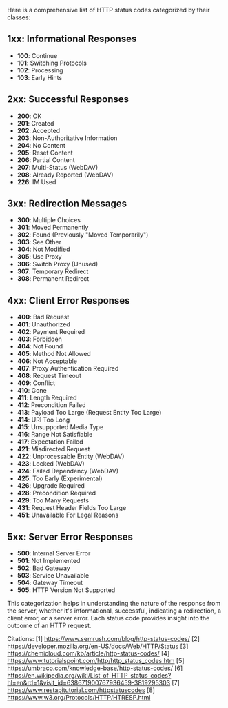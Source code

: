 Here is a comprehensive list of HTTP status codes categorized by their classes:

## 1xx: Informational Responses
- **100**: Continue
- **101**: Switching Protocols
- **102**: Processing
- **103**: Early Hints

## 2xx: Successful Responses
- **200**: OK
- **201**: Created
- **202**: Accepted
- **203**: Non-Authoritative Information
- **204**: No Content
- **205**: Reset Content
- **206**: Partial Content
- **207**: Multi-Status (WebDAV)
- **208**: Already Reported (WebDAV)
- **226**: IM Used

## 3xx: Redirection Messages
- **300**: Multiple Choices
- **301**: Moved Permanently
- **302**: Found (Previously "Moved Temporarily")
- **303**: See Other
- **304**: Not Modified
- **305**: Use Proxy
- **306**: Switch Proxy (Unused)
- **307**: Temporary Redirect
- **308**: Permanent Redirect

## 4xx: Client Error Responses
- **400**: Bad Request
- **401**: Unauthorized
- **402**: Payment Required
- **403**: Forbidden
- **404**: Not Found
- **405**: Method Not Allowed
- **406**: Not Acceptable
- **407**: Proxy Authentication Required
- **408**: Request Timeout
- **409**: Conflict
- **410**: Gone
- **411**: Length Required
- **412**: Precondition Failed
- **413**: Payload Too Large (Request Entity Too Large)
- **414**: URI Too Long
- **415**: Unsupported Media Type
- **416**: Range Not Satisfiable
- **417**: Expectation Failed
- **421**: Misdirected Request
- **422**: Unprocessable Entity (WebDAV)
- **423**: Locked (WebDAV)
- **424**: Failed Dependency (WebDAV)
- **425**: Too Early (Experimental)
- **426**: Upgrade Required
- **428**: Precondition Required
- **429**: Too Many Requests
- **431**: Request Header Fields Too Large
- **451**: Unavailable For Legal Reasons

## 5xx: Server Error Responses
- **500**: Internal Server Error
- **501**: Not Implemented
- **502**: Bad Gateway
- **503**: Service Unavailable
- **504**: Gateway Timeout
- **505**: HTTP Version Not Supported

This categorization helps in understanding the nature of the response from the server, whether it's informational, successful, indicating a redirection, a client error, or a server error. Each status code provides insight into the outcome of an HTTP request.

Citations:
[1] https://www.semrush.com/blog/http-status-codes/
[2] https://developer.mozilla.org/en-US/docs/Web/HTTP/Status
[3] https://chemicloud.com/kb/article/http-status-codes/
[4] https://www.tutorialspoint.com/http/http_status_codes.htm
[5] https://umbraco.com/knowledge-base/http-status-codes/
[6] https://en.wikipedia.org/wiki/List_of_HTTP_status_codes?hl=en&rd=1&visit_id=638671900767936459-3819295303
[7] https://www.restapitutorial.com/httpstatuscodes
[8] https://www.w3.org/Protocols/HTTP/HTRESP.html